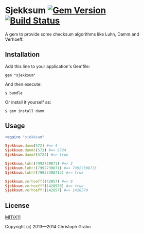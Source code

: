 # Sjekksum [![Gem Version](https://badge.fury.io/rb/sjekksum.png)](http://badge.fury.io/rb/sjekksum) [![Build Status](https://travis-ci.org/asaaki/sjekksum.png?branch=master)](https://travis-ci.org/asaaki/sjekksum)

A gem to provide some checksum algorithms like Luhn, Damm and Verhoeff.



## Installation

Add this line to your application's Gemfile:

    gem "sjekksum"

And then execute:

    $ bundle

Or install it yourself as:

    $ gem install damm



## Usage

```ruby
require "sjekksum"

Sjekksum.damm(572) #=> 4
Sjekksum.damm!(572) #=> 5724
Sjekksum.damm?(5724) #=> true

Sjekksum.luhn(7992739871) #=> 3
Sjekksum.luhn!(7992739871) #=> 79927398713
Sjekksum.luhn?(79927398713) #=> true

Sjekksum.verhoeff(142857) #=> 0
Sjekksum.verhoeff?(1428570) #=> true
Sjekksum.verhoeff!(142857) #=> 1428570
```



## License

[MIT/X11](./LICENSE)

Copyright (c) 2013—2014 Christoph Grabo
